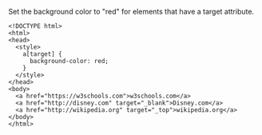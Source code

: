 Set the background color to "red" for <a> elements that have a target attribute.

    <!DOCTYPE html>
    <html>
    <head>
      <style>
        a[target] {
          background-color: red;
        }
      </style>
    </head>
    <body>
      <a href="https://w3schools.com">w3schools.com</a>
      <a href="http://disney.com" target="_blank">Disney.com</a>
      <a href="http://wikipedia.org" target="_top">wikipedia.org</a>
    </body>
    </html>
